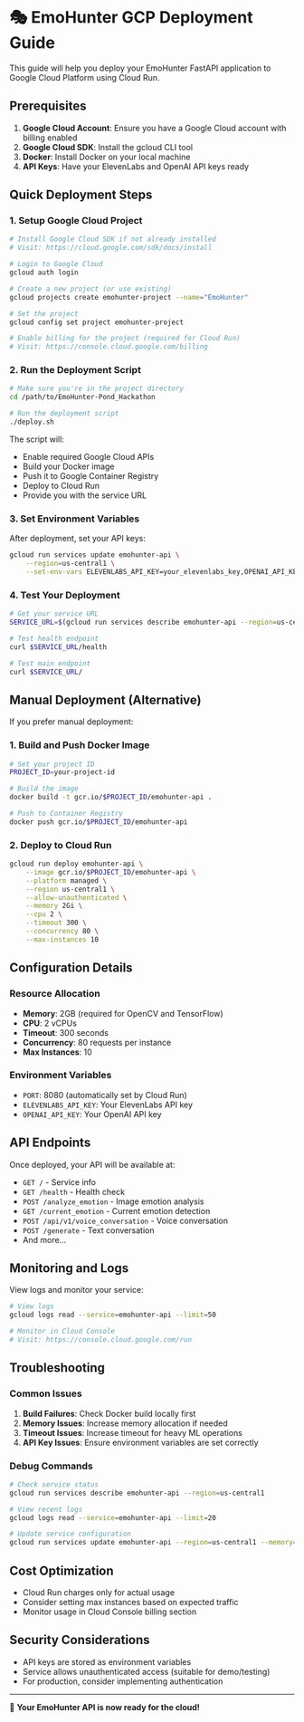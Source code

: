 # 🎭 EmoHunter GCP Deployment Guide

This guide will help you deploy your EmoHunter FastAPI application to Google Cloud Platform using Cloud Run.

## Prerequisites

1. **Google Cloud Account**: Ensure you have a Google Cloud account with billing enabled
2. **Google Cloud SDK**: Install the gcloud CLI tool
3. **Docker**: Install Docker on your local machine
4. **API Keys**: Have your ElevenLabs and OpenAI API keys ready

## Quick Deployment Steps

### 1. Setup Google Cloud Project

```bash
# Install Google Cloud SDK if not already installed
# Visit: https://cloud.google.com/sdk/docs/install

# Login to Google Cloud
gcloud auth login

# Create a new project (or use existing)
gcloud projects create emohunter-project --name="EmoHunter"

# Set the project
gcloud config set project emohunter-project

# Enable billing for the project (required for Cloud Run)
# Visit: https://console.cloud.google.com/billing
```

### 2. Run the Deployment Script

```bash
# Make sure you're in the project directory
cd /path/to/EmoHunter-Pond_Hackathon

# Run the deployment script
./deploy.sh
```

The script will:
- Enable required Google Cloud APIs
- Build your Docker image
- Push it to Google Container Registry
- Deploy to Cloud Run
- Provide you with the service URL

### 3. Set Environment Variables

After deployment, set your API keys:

```bash
gcloud run services update emohunter-api \
    --region=us-central1 \
    --set-env-vars ELEVENLABS_API_KEY=your_elevenlabs_key,OPENAI_API_KEY=your_openai_key
```

### 4. Test Your Deployment

```bash
# Get your service URL
SERVICE_URL=$(gcloud run services describe emohunter-api --region=us-central1 --format="value(status.url)")

# Test health endpoint
curl $SERVICE_URL/health

# Test main endpoint
curl $SERVICE_URL/
```

## Manual Deployment (Alternative)

If you prefer manual deployment:

### 1. Build and Push Docker Image

```bash
# Set your project ID
PROJECT_ID=your-project-id

# Build the image
docker build -t gcr.io/$PROJECT_ID/emohunter-api .

# Push to Container Registry
docker push gcr.io/$PROJECT_ID/emohunter-api
```

### 2. Deploy to Cloud Run

```bash
gcloud run deploy emohunter-api \
    --image gcr.io/$PROJECT_ID/emohunter-api \
    --platform managed \
    --region us-central1 \
    --allow-unauthenticated \
    --memory 2Gi \
    --cpu 2 \
    --timeout 300 \
    --concurrency 80 \
    --max-instances 10
```

## Configuration Details

### Resource Allocation
- **Memory**: 2GB (required for OpenCV and TensorFlow)
- **CPU**: 2 vCPUs
- **Timeout**: 300 seconds
- **Concurrency**: 80 requests per instance
- **Max Instances**: 10

### Environment Variables
- `PORT`: 8080 (automatically set by Cloud Run)
- `ELEVENLABS_API_KEY`: Your ElevenLabs API key
- `OPENAI_API_KEY`: Your OpenAI API key

## API Endpoints

Once deployed, your API will be available at:
- `GET /` - Service info
- `GET /health` - Health check
- `POST /analyze_emotion` - Image emotion analysis
- `GET /current_emotion` - Current emotion detection
- `POST /api/v1/voice_conversation` - Voice conversation
- `POST /generate` - Text conversation
- And more...

## Monitoring and Logs

View logs and monitor your service:

```bash
# View logs
gcloud logs read --service=emohunter-api --limit=50

# Monitor in Cloud Console
# Visit: https://console.cloud.google.com/run
```

## Troubleshooting

### Common Issues

1. **Build Failures**: Check Docker build locally first
2. **Memory Issues**: Increase memory allocation if needed
3. **Timeout Issues**: Increase timeout for heavy ML operations
4. **API Key Issues**: Ensure environment variables are set correctly

### Debug Commands

```bash
# Check service status
gcloud run services describe emohunter-api --region=us-central1

# View recent logs
gcloud logs read --service=emohunter-api --limit=20

# Update service configuration
gcloud run services update emohunter-api --region=us-central1 --memory=4Gi
```

## Cost Optimization

- Cloud Run charges only for actual usage
- Consider setting max instances based on expected traffic
- Monitor usage in Cloud Console billing section

## Security Considerations

- API keys are stored as environment variables
- Service allows unauthenticated access (suitable for demo/testing)
- For production, consider implementing authentication

---

🎉 **Your EmoHunter API is now ready for the cloud!**
